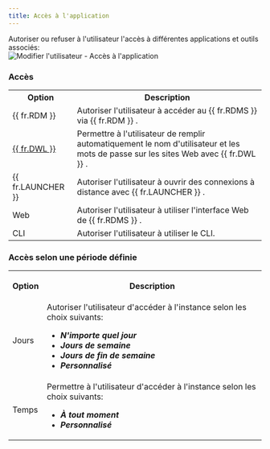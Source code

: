 ```yaml
---
title: Accès à l'application
---
```

Autoriser ou refuser à l'utilisateur l'accès à différentes applications et outils associés:  
![Modifier l'utilisateur - Accès à l'application](/img/fr/server/ServerOp7008.png) 

### Accès 

<table>
	<tr>
		<th>
Option 
		</th>
		<th>
Description 
		</th>
	</tr>
	<tr>
		<td>
{{ fr.RDM }} 
		</td>
		<td>
Autoriser l'utilisateur à accéder au {{ fr.RDMS }} via {{ fr.RDM }} . 
		</td>
	</tr>
	<tr>
		<td>

[{{ fr.DWL }}](/fr/server/dwl/overview/) 
		</td>
		<td>
Permettre à l'utilisateur de remplir automatiquement le nom d'utilisateur et les mots de passe sur les sites Web avec {{ fr.DWL }} . 
		</td>
	</tr>
	<tr>
		<td>
{{ fr.LAUNCHER }} 
		</td>
		<td>
Autoriser l'utilisateur à ouvrir des connexions à distance avec {{ fr.LAUNCHER }} . 
		</td>
	</tr>
	<tr>
		<td>
Web 
		</td>
		<td>
Autoriser l'utilisateur à utiliser l'interface Web de {{ fr.RDMS }} . 
		</td>
	</tr>
	<tr>
		<td>
CLI 
		</td>
		<td>
Autoriser l'utilisateur à utiliser le CLI. 
		</td>
	</tr>
</table>

### Accès selon une période définie 

<table>
	<tr>
		<th>

Option 
		</th>
		<th>
Description 
		</th>
	</tr>
	<tr>
		<td>
Jours 
		</td>
		<td>
Autoriser l'utilisateur d'accéder à l'instance selon les choix suivants:  

* ***N'importe quel jour*** 
* ***Jours de semaine*** 
* ***Jours de fin de semaine*** 
* ***Personnalisé*** 
		</td>
	</tr>
	<tr>
		<td>
Temps 
		</td>
		<td>
Permettre à l'utilisateur d'accéder à l'instance selon les choix suivants:  

* ***À tout moment*** 
* ***Personnalisé*** 
		</td>
	</tr>
</table>


